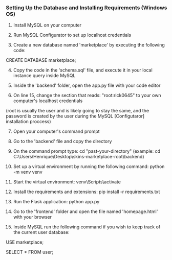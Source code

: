 ### Setting Up the Database and Installing Requirements (Windows OS)
1. Install MySQL on your computer

2. Run MySQL Configurator to set up localhost credentials

3. Create a new database named 'marketplace' by executing the following code:

CREATE DATABASE marketplace;


4. Copy the code in the 'schema.sql' file, and execute it in your local instance query inside MySQL

5. Inside the 'backend' folder, open the app.py file with your code editor

6. On line 15, change the section that reads: "root:rick0645" to your own computer's localhost credentials 

(root is usually the user and is likely going to stay the same, and the password is created by the user during the MySQL [Configutaror] installation proccess)

7. Open your computer's command prompt

8. Go to the 'backend' file and copy the directory

9. On the command prompt type: cd "past-your-directory" (example: cd C:\Users\Henrique\Desktop\skins-marketplace-root\backend)

10. Set up a virtual environment by running the following command: python -m venv venv

11. Start the virtual environment: venv\Scripts\activate

12. Install the requirements and extensions: pip install -r requirements.txt

13. Run the Flask application: python app.py

14. Go to the 'frontend' folder and open the file named 'homepage.html' with your browser

15. Inside MySQL run the following command if you wish to keep track of the current user database:

USE marketplace;

SELECT * FROM user;

